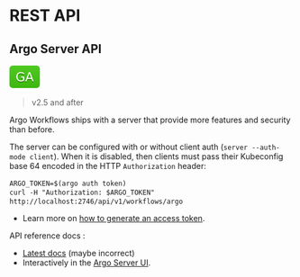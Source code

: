 # REST API

## Argo Server API

![GA](assets/ga.svg)

> v2.5 and after

Argo Workflows ships with a server that provide more features and security than before.

The server can be configured with or without client auth (`server --auth-mode client`). When it is disabled, then clients must pass their Kubeconfig base 64 encoded in the HTTP `Authorization` header:

```
ARGO_TOKEN=$(argo auth token)
curl -H "Authorization: $ARGO_TOKEN" http://localhost:2746/api/v1/workflows/argo
```

* Learn more on [how to generate an access token](access-token.md).

API reference docs :
 
* [Latest docs](swagger.md) (maybe incorrect)
* Interactively in the [Argo Server UI](http://localhost:2746/apidocs).

